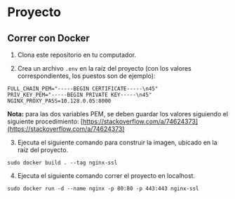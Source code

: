 # Proyecto

## Correr con Docker

1. Clona este repositorio en tu computador.

2. Crea un archivo `.env` en la raíz del proyecto (con los valores correspondientes, los puestos son de ejemplo):

```
FULL_CHAIN_PEM="-----BEGIN CERTIFICATE-----\n45"
PRIV_KEY_PEM="-----BEGIN PRIVATE KEY-----\n45"
NGINX_PROXY_PASS=10.128.0.05:8000
```

**Nota:** para las dos variables PEM, se deben guardar los valores siguiendo el siguiente procedimiento: [https://stackoverflow.com/a/74624373](https://stackoverflow.com/a/74624373)

3. Ejecuta el siguiente comando para construir la imagen, ubicado en la raíz del proyecto.

`sudo docker build . --tag nginx-ssl`

4. Ejecuta el siguiente comando correr el proyecto en localhost.

`sudo docker run -d --name nginx -p 80:80 -p 443:443 nginx-ssl`